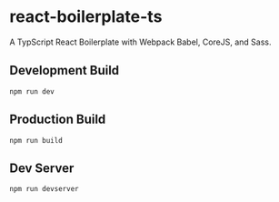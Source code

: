 # react-boilerplate-ts

A TypScript React Boilerplate with Webpack Babel, CoreJS, and Sass.

## Development Build

``
npm run dev
``

## Production Build

``
npm run build
``

## Dev Server

``
npm run devserver
``
